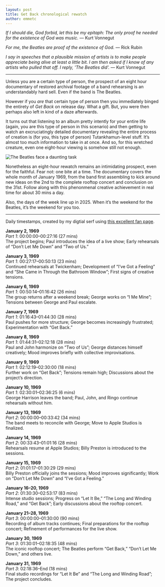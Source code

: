 ```yaml
---
layout: post
title: Get Back chronological rewatch
author: emmetc
---
```


*If I should die, God forbid, let this be my epitaph: The only proof he needed for the existence of God was music.* — Kurt Vonnegut

*For me, the Beatles are proof of the existence of God.* — Rick Rubin

*I say in speeches that a plausible mission of artists is to make people appreciate being alive at least a little bit. I am then asked if I know of any artists who pulled that off. I reply, 'The Beatles did'.*  — Kurt Vonnegut

---

Unless you are a certain type of person, the prospect of an eight hour documentary of restored archival footage of a band rehearsing is an understandably hard sell. Even if the band is The Beatles.

However if you *are* that certain type of person then you immediately binged the entirety of *Get Back* on release day. What a gift. But, you were then perhaps also left in kind of a daze afterwards.

It turns out that listening to an album pretty intently for your entire life (again, you are this type of person in this scenario) and then getting to watch an excruciatingly detailed documentary revealing the entire process of creation is (for you, this type of person) Tutankhamun-level stuff. It’s almost too much information to take in at once. And so, for this wretched creature, even one eight-hour viewing is somehow still not enough.

![The Beatles face a daunting task](http://thoughtwax.com/uploads/2025/beatles.jpg)

Nonetheless an eight-hour rewatch remains an intimidating prospect, even for the faithful. Fear not: one bite at a time. The documentary covers the whole month of January 1969, from the band first assembling to kick around new ideas on the 2nd to the complete rooftop concert and conclusion on the 31st. Follow along with this phenonmenal creative achievement in real time for about 30 mins a day.

Also, the days of the week line up in 2025. When it’s the weekend for the Beatles, it’s the weekend for you too.

---

Daily timestamps, created by my digtial serf using [this excellent fan page](https://brianhassett.com/2021/12/the-beatles-get-back-time-coded-and-annotated/).


**January 2, 1969**  
*Part 1*: 00:00:00–00:27:16 (27 mins)  
The project begins; Paul introduces the idea of a live show; Early rehearsals of “Don’t Let Me Down” and “Two of Us.”

**January 3, 1969**  
*Part 1*: 00:27:17–00:50:13 (23 mins)  
Continued rehearsals at Twickenham; Development of “I’ve Got a Feeling” and “She Came in Through the Bathroom Window”; First signs of creative tensions.

**January 6, 1969**  
*Part 1*: 00:50:14–01:16:42 (26 mins)  
The group returns after a weekend break; George works on “I Me Mine”; Tensions between George and Paul escalate.

**January 7, 1969**  
*Part 1*: 01:16:43–01:44:30 (28 mins)  
Paul pushes for more structure; George becomes increasingly frustrated; Experimentation with “Get Back.”

**January 8, 1969**  
*Part 1*: 01:44:31–02:12:18 (28 mins)  
Paul and John harmonize on “Two of Us”; George distances himself creatively; Mood improves briefly with collective improvisations.

**January 9, 1969**  
*Part 1*: 02:12:19–02:30:00 (18 mins)  
Further work on “Get Back”; Tensions remain high; Discussions about the project’s direction.

**January 10, 1969**  
*Part 1*: 02:30:01–02:36:25 (6 mins)  
George Harrison leaves the band; Paul, John, and Ringo continue rehearsals without him.

**January 13, 1969**  
*Part 2*: 00:00:00–00:33:42 (34 mins)  
The band meets to reconcile with George; Move to Apple Studios is finalized.

**January 14, 1969**  
*Part 2*: 00:33:43–01:01:16 (28 mins)  
Rehearsals resume at Apple Studios; Billy Preston is introduced to the sessions.

**January 15, 1969**  
*Part 2*: 01:01:17–01:30:29 (29 mins)  
Billy Preston officially joins the sessions; Mood improves significantly; Work on “Don’t Let Me Down” and “I’ve Got a Feeling.”

**January 16–20, 1969**  
*Part 2*: 01:30:30–02:53:17 (83 mins)  
Intense studio sessions; Progress on “Let It Be,” “The Long and Winding Road,” and “Get Back”; Early discussions about the rooftop concert.

**January 21–28, 1969**  
*Part 3*: 00:00:00–01:30:00 (90 mins)  
Recording of album tracks continues; Final preparations for the rooftop concert; Refinement of performances for the live show.

**January 30, 1969**  
*Part 3*: 01:30:01–02:18:35 (48 mins)  
The iconic rooftop concert; The Beatles perform “Get Back,” “Don’t Let Me Down,” and others live.

**January 31, 1969**  
*Part 3*: 02:18:36–End (18 mins)  
Final studio recordings for “Let It Be” and “The Long and Winding Road”; The project concludes.
